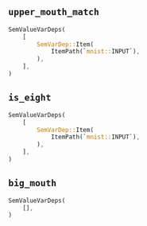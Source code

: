 ## `upper_mouth_match`

```rust
SemValueVarDeps(
    [
        SemVarDep::Item(
            ItemPath(`mnist::INPUT`),
        ),
    ],
)
```

## `is_eight`

```rust
SemValueVarDeps(
    [
        SemVarDep::Item(
            ItemPath(`mnist::INPUT`),
        ),
    ],
)
```

## `big_mouth`

```rust
SemValueVarDeps(
    [],
)
```
